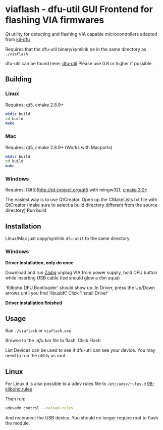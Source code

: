 viaflash - dfu-util GUI Frontend for flashing VIA firmwares
=======================================

Qt utility for detecting and flashing VIA capable microcontrollers
adapted from [kii-dfu](http://github.com/kiibohd/kii-dfu)

Requires that the dfu-util binary/symlink be in the same directory as `./viaflash`

dfu-util can be found here: [dfu-util](http://dfu-util.gnumonks.org/)
Please use 0.8 or higher if possible.


Building
--------

### Linux

Requires: qt5, cmake 2.8.9+

```bash
mkdir build
cd build
make
```


### Mac

Requires: qt5, cmake 2.8.9+
(Works with Macports)

```bash
mkdir build
cd build
make
```


### Windows

Requires: [Qt5](http://qt-project.org/qt5 with mingw32), [cmake 3.0+](http://www.cmake.org/download/)

The easiest way is to use QtCreator.
Open up the CMakeLists.txt file with QtCreator (make sure to select a build directory different from the source directory)
Run build



Installation
------------

Linux/Mac just copy/symlink `dfu-util` to the same directory


### Windows

**Driver Installation, only do once**

Download and run [Zadig](http://zadig.akeo.ie/)
unplug VIA from power supply, hold DFU button while inserting USB cable
(led should glow a dim aqua)

'Kiibohd DFU Bootloader' should show up.
In Driver, press the Up/Down arrows until you find 'libusbK'
Click 'Install Driver'

**Driver installation finished**



Usage
-----

Run `./viaflash` or `viaflash.exe`

Browse to the *.dfu.bin* file to flash.
Click Flash


List Devices can be used to see if dfu-util can see your device.
You may need to run the utility as root.


Linux
-----

For Linux it is also possible to a udev rules file to `/etc/udev/rules.d`
[98-kiibohd.rules](https://github.com/kiibohd/controller/blob/master/98-kiibohd.rules)

Then run:
```bash
udevadm control --reload-rules
```

And reconnect the USB device.
You should no longer require root to flash the module.

